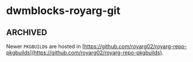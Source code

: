 # dwmblocks-royarg-git

## ARCHIVED
Newer `PKGBUILD`s are hosted in
[https://github.com/royarg02/royarg-repo-pkgbuilds](https://github.com/royarg02/royarg-repo-pkgbuilds).

